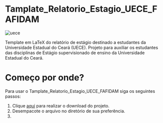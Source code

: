 # Tamplate_Relatorio_Estagio_UECE_FAFIDAM
![uece](https://user-images.githubusercontent.com/72898972/117156016-a847af00-ad93-11eb-90ab-465e2c362fd0.png)

Template em LaTeX do relatório de estágio destinado a estudantes da Universidade Estadual do Ceará  (UECE). 
Projeto para auxiliar os estudantes das disciplinas de Estágio supervisionado de ensino da Universidade Estadual do Ceará.

# Começo por onde?
Para usar o Tamplate_Relatorio_Estagio_UECE_FAFIDAM siga os seguintes passos: 

1. Clique [aqui](https://github.com/Raul-rx7/Tamplate_Relatorio_Estagio_UECE_FAFIDAM/archive/refs/heads/main.zip) para realizar o download do projeto.
2. Desempacote o arquivo no diretório de sua preferência.
3. 
